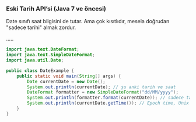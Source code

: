 ### Eski Tarih API’si (Java 7 ve öncesi)
Date sınıfı saat bilgisini de tutar.
Ama çok kısıtlıdır, mesela doğrudan "sadece tarihi" almak zordur.

.....

```java
import java.text.DateFormat;
import java.text.SimpleDateFormat;
import java.util.Date;

public class DateExample {
    public static void main(String[] args) {
        Date currentDate = new Date();
        System.out.println(currentDate); // şu anki tarih ve saat
        DateFormat formatter = new SimpleDateFormat("dd/MM/yyyy");
        System.out.println(formatter.format(currentDate)); // sadece tarih
        System.out.println(currentDate.getTime()); // Epoch time, Unix Timestamp
    }
}
```